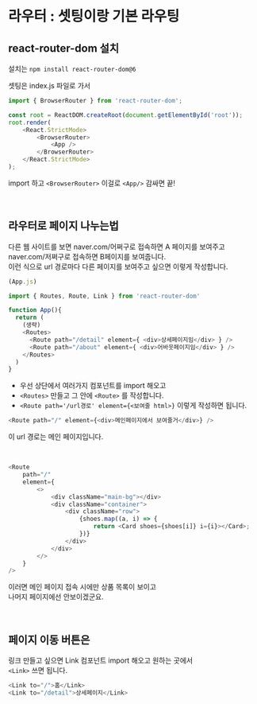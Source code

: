 # 라우터 : 셋팅이랑 기본 라우팅

## react-router-dom 설치

설치는 `npm install react-router-dom@6` <br>

셋팅은 index.js 파일로 가서

```js
import { BrowserRouter } from 'react-router-dom';

const root = ReactDOM.createRoot(document.getElementById('root'));
root.render(
    <React.StrictMode>
        <BrowserRouter>
            <App />
        </BrowserRouter>
    </React.StrictMode>
);
```

import 하고 `<BrowserRouter>` 이걸로 `<App/>` 감싸면 끝!

<br>

## 라우터로 페이지 나누는법

다른 웹 사이트를 보면 naver.com/어쩌구로 접속하면 A 페이지를 보여주고 <br>
naver.com/저쩌구로 접속하면 B페이지를 보여줍니다. <br>
이런 식으로 url 경로마다 다른 페이지를 보여주고 싶으면
이렇게 작성합니다.

```js
(App.js)

import { Routes, Route, Link } from 'react-router-dom'

function App(){
  return (
    (생략)
    <Routes>
      <Route path="/detail" element={ <div>상세페이지임</div> } />
      <Route path="/about" element={ <div>어바웃페이지임</div> } />
    </Routes>
  )
}
```

-   우선 상단에서 여러가지 컴포넌트를 import 해오고
-   `<Routes>` 만들고 그 안에 `<Route>` 를 작성합니다.
-   `<Route path='/url경로' element={<보여줄 html>}` 이렇게 작성하면 됩니다. <br>

```js
<Route path="/" element={<div>메인페이지에서 보여줄거</div>} />
```

이 url 경로는 메인 페이지입니다.

<br>

```js
<Route
    path="/"
    element={
        <>
            <div className="main-bg"></div>
            <div className="container">
                <div className="row">
                    {shoes.map((a, i) => {
                        return <Card shoes={shoes[i]} i={i}></Card>;
                    })}
                </div>
            </div>
        </>
    }
/>
```

이러면 메인 페이지 접속 시에만 상품 목록이 보이고 <br>
나머지 페이지에선 안보이겠군요.

<br>

## 페이지 이동 버튼은

링크 만들고 싶으면 Link 컴포넌트 import 해오고 원하는 곳에서 <br> `<Link>` 쓰면 됩니다.

```js
<Link to="/">홈</Link>
<Link to="/detail">상세페이지</Link>
```
